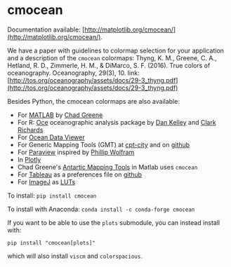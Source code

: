 cmocean
=======

Documentation available: [http://matplotlib.org/cmocean/](http://matplotlib.org/cmocean/).

We have a paper with guidelines to colormap selection for your application and a description of the `cmocean` colormaps:
Thyng, K. M., Greene, C. A., Hetland, R. D., Zimmerle, H. M., & DiMarco, S. F. (2016). True colors of oceanography. Oceanography, 29(3), 10.
link: [http://tos.org/oceanography/assets/docs/29-3_thyng.pdf](http://tos.org/oceanography/assets/docs/29-3_thyng.pdf)

Besides Python, the cmocean colormaps are also available:

* For [MATLAB](http://www.mathworks.com/matlabcentral/fileexchange/57773-cmocean-perceptually-uniform-colormaps) by [Chad Greene](http://www.chadagreene.com/)
* For R: [Oce](http://dankelley.github.io/oce/) oceanographic analysis package by [Dan Kelley](http://www.dal.ca/faculty/science/oceanography/people/faculty/daniel-e-kelley.html) and [Clark Richards](http://clarkrichards.org/)
* For [Ocean Data Viewer](https://github.com/kthyng/cmocean-odv)
* For Generic Mapping Tools (GMT)  at [cpt-city](http://soliton.vm.bytemark.co.uk/pub/cpt-city/cmocean/index.html) and on [github](https://github.com/kthyng/cmocean-gmt)
* For [Paraview](https://github.com/kthyng/cmocean-paraview) inspired by [Phillip Wolfram](https://github.com/pwolfram)
* In [Plotly](https://plot.ly/python/cmocean-colorscales/)
* Chad Greene's [Antartic Mapping Tools](http://www.mathworks.com/matlabcentral/fileexchange/47638-antarctic-mapping-tools) in Matlab uses `cmocean`
* For [Tableau](https://www.tableau.com) as a preferences file on [github](https://github.com/shaunwbell/cmocean_tableau)
* For [ImageJ](https://imagej.nih.gov/ij/) as [LUTs](https://github.com/mikeperrins/cmocean-LUT-ImageJ)


To install:
``pip install cmocean``

To install with Anaconda:
``conda install -c conda-forge cmocean``

If you want to be able to use the `plots` submodule, you can instead install with:

`pip install "cmocean[plots]"`

which will also install `viscm` and `colorspacious`.
